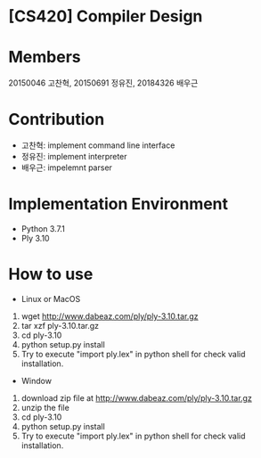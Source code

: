 # [CS420] Compiler Design

Members
=================
20150046 고찬혁, 20150691 정유진, 20184326 배우근

Contribution
=================
* 고찬혁: implement command line interface
* 정유진: implement interpreter
* 배우근: impelemnt parser

Implementation Environment
=================
* Python 3.7.1
* Ply 3.10

How to use
=================
* Linux or MacOS
1. wget http://www.dabeaz.com/ply/ply-3.10.tar.gz
2. tar xzf ply-3.10.tar.gz
3. cd ply-3.10
4. python setup.py install
5. Try to execute "import ply.lex" in python shell for check valid installation.

* Window
1. download zip file at <http://www.dabeaz.com/ply/ply-3.10.tar.gz>
2. unzip the file
3. cd ply-3.10
4. python setup.py install
5. Try to execute "import ply.lex" in python shell for check valid installation.